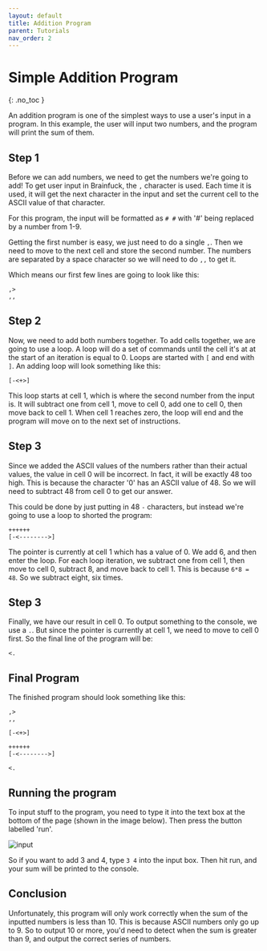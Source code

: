 ```yaml
---
layout: default
title: Addition Program
parent: Tutorials
nav_order: 2
---
```


# Simple Addition Program
{: .no_toc }

An addition program is one of the simplest ways to use a user's input in a program. In this example, the user will input two numbers, and the program will print the sum of them.

## Step 1
Before we can add numbers, we need to get the numbers we're going to add! To get user input in Brainfuck, the `,` character is used. Each time it is used, it will get the next character in the input and set the current cell to the ASCII value of that character.

For this program, the input will be formatted as `# #` with '#' being replaced by a number from 1-9.

Getting the first number is easy, we just need to do a single `,`. Then we need to move to the next cell and store the second number. The numbers are separated by a space character so we will need to do `,,` to get it.

Which means our first few lines are going to look like this:
```
,>
,,
```

## Step 2
Now, we need to add both numbers together. To add cells together, we are going to use a loop. A loop will do a set of commands until the cell it's at at the start of an iteration is equal to 0. Loops are started with `[` and end with `]`. An adding loop will look something like this:

```
[-<+>]
```

This loop starts at cell 1, which is where the second number from the input is. It will subtract one from cell 1, move to cell 0, add one to cell 0, then move back to cell 1. When cell 1 reaches zero, the loop will end and the program will move on to the next set of instructions.

## Step 3
Since we added the ASCII values of the numbers rather than their actual values, the value in cell 0 will be incorrect. In fact, it will be exactly 48 too high. This is because the character '0' has an ASCII value of 48. So we will need to subtract 48 from cell 0 to get our answer.

This could be done by just putting in 48 `-` characters, but instead we're going to use a loop to shorted the program:

```
++++++
[-<-------->]
```

The pointer is currently at cell 1 which has a value of 0. We add 6, and then enter the loop. For each loop iteration, we subtract one from cell 1, then move to cell 0, subtract 8, and move back to cell 1. This is because `6*8 = 48`. So we subtract eight, six times.

## Step 3
Finally, we have our result in cell 0. To output something to the console, we use a `.`. But since the pointer is currently at cell 1, we need to move to cell 0 first. So the final line of the program will be:

```
<.
```

## Final Program
The finished program should look something like this:
```
,>
,,

[-<+>]

++++++
[-<-------->]

<.
```

## Running the program
To input stuff to the program, you need to type it into the text box at the bottom of the page (shown in the image below). Then press the button labelled 'run'.

![input](https://user-images.githubusercontent.com/65137794/161481872-9561c2bf-2d2a-4f53-a22d-55369a6910c6.png)

So if you want to add 3 and 4, type `3 4` into the input box. Then hit run, and your sum will be printed to the console.

## Conclusion
Unfortunately, this program will only work correctly when the sum of the inputted numbers is less than 10. This is because ASCII numbers only go up to 9. So to output 10 or more, you'd need to detect when the sum is greater than 9, and output the correct series of numbers.
